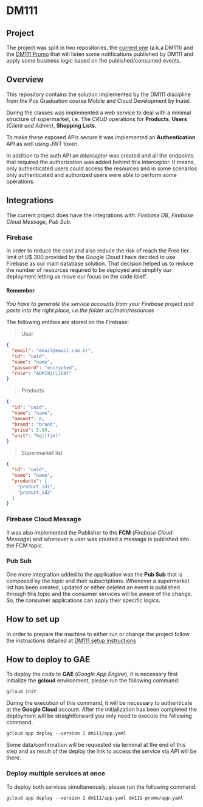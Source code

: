 # DM111

## Project

The project was split in two repositories, the [current one](https://github.com/edilsonjustiniano/dm111) (a.k.a DM111) 
and the [DM111 Promo](https://github.com/edilsonjustiniano/dm111-promo) that will listen some notifications published
by DM111 and apply some business logic based on the published/consumed events.

## Overview 

This repository contains the solution implemented by the DM111 discipline from the Pos Graduation course Mobile and 
Cloud Development by Inatel.

During the classes was implemented a web service to deal with a minimal structure of supermarket, i.e. The _CRUD_ 
operations for **Products**, **Users** _(Client and Admin)_, **Shopping Lists**.

To make these exposed APIs secure it was implemented an **Authentication** API as well using JWT token. 

In addition to the auth API an _Interceptor_ was created and all the endpoints that required the authorization was 
added behind this interceptor. It means, only authenticated users could access the resources and in some scenarios only
authenticated and authorized users were able to perform some operations.

## Integrations

The current project does have the integrations with: _Firebase DB_, _Firebase Cloud Message_, _Pub Sub_.

### Firebase

In order to reduce the cost and also reduce the risk of reach the Free tier limit of U$ 300 provided by the Google Cloud
I have decided to use Firebase as our main database solution. That decision helped us to reduce the number of resources
required to be deployed and simplify our deployment letting us move our focus on the code itself.

#### Remember
_You have to generate the service accounts from your Firebase project and paste into the right place, i.e.the folder_
_src/main/resources_

The following entities are stored on the Firebase:

> User
```json
{
  "email": "email@email.com.br",
  "id": "uuid",
  "name": "name",
  "password": "encrypted",
  "role": "ADMIN|CLIENT"
}
```

> Products
```json
{
  "id": "uuid",
  "name": "name",
  "amount": 0,
  "brand": "brand",
  "price": 5.99,
  "unit": "kg|lt|ml"
}
```

> Supermarket list
```json
{
  "id": "uuid",
  "name": "name",
  "products": [
    "product_id1",
    "product_id2"
  ]
}
```

### Firebase Cloud Message

It was also implemented the Publisher to the **FCM** (_Firebase Cloud Message_) and whenever a user was created a message
is published into the FCM topic.

### Pub Sub

One more integration added to the application was the **Pub Sub** that is composed by the topic and their subscriptions.
Whenever a supermarket list has been created, updated or either deleted an event is published through this topic and the
consumer services will be aware of the change. So, the consumer applications can apply their specific logics.

## How to set up

In order to prepare the machine to either run or change the project follow the instructions detailed at 
[DM111 setup instructions](DM111-setup.md)

## How to deploy to GAE

To deploy the code to **GAE** (_Google App Engine_), it is necessary first initialize the **gcloud** environment, please run
the following command:

```
gcloud init
```

During the execution of this command, it will be necessary to authenticate at the **Google Cloud** account. After the 
initialization has been completed the deployment will be straightforward you only need to execute the following command.

```
gcloud app deploy --version 1 dm111/app.yaml
```

Some data/confirmation will be requested via terminal at the end of this step and as result of the deploy the link to access
the service via API will be there.

### Deploy multiple services at once

To deploy both services simultaneously, please run the following command:

```
gcloud app deploy --version 1 dm111/app.yaml dm111-promo/app.yaml
```
